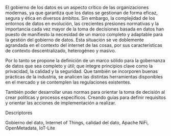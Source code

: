 El gobierno de los datos es un aspecto crítico de las organizaciones modernas, ya que garantiza que los datos se gestionan de forma eficaz, segura y ética en diversos ámbitos. Sin embargo, la complejidad de los entornos de datos en evolución, las crecientes presiones normativas y la importancia cada vez mayor de la toma de decisiones basada en datos han puesto de manifiesto la necesidad de un marco completo y adaptable para la gestión del gobierno de datos. Esta situación se ve doblemente agrandada en el contexto del internet de las cosas, por sus características de contexto descentralizado, heterogéneo y masivo. 

Por lo tanto se propone la definición de un marco sólido para la gobernanza de datos que sea completo y útil; que integre principios clave como la privacidad, la calidad y la seguridad. Que también se incorporen buenas prácticas de la industria, se analicen las distintas herramientas disponibles en el mercado y se contemplen las regulaciones existentes.

También poder desarrollar unas normas para orientar la toma de decisión al crear políticas y procesos específicos. Creando guías para definir requisitos y orientar las acciones de implementación a realizar.

Descriptores

Gobierno del dato, Internet of Things, calidad del dato, Apache NiFi, OpenMetadata, IoT-Lite